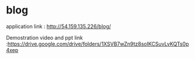 # blog


application link : http://54.159.135.226/blog/

Demostration video and ppt link :https://drive.google.com/drive/folders/1XSVB7wZn9tz8soIKCSuvLvKQTs0p4xep

